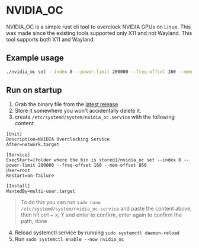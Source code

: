 # NVIDIA_OC
NVIDIA_OC is a simple rust cli tool to overclock NVIDIA GPUs on Linux. This was made since the existing tools supported only X11 and not Wayland. This tool supports both X11 and Wayland.

## Example usage
```bash
./nvidia_oc set --index 0 --power-limit 200000 --freq-offset 160 --mem-offset 850
```

## Run on startup
1. Grab the binary file from the [latest release](https://github.com/Dreaming-Codes/nvidia_oc/releases/)
2. Store it somewhere you won't accidentally delete it.
3. create `/etc/systemd/system/nvidia_oc.service` with the following content
```service
[Unit]
Description=NVIDIA Overclocking Service
After=network.target

[Service]
ExecStart=[folder where the bin is stored]/nvidia_oc set --index 0 --power-limit 200000 --freq-offset 160 --mem-offset 850
User=root
Restart=on-failure

[Install]
WantedBy=multi-user.target
```
> To do this you can run `sudo nano /etc/systemd/system/nvidia_oc.service` and paste the content above, then hit ctrl + x, Y and enter to confirm, enter again to confirm the path, done

4. Reload systemctl service by running `sudo systemctl daemon-reload`
5. Run `sudo systemctl enable --now nvidia_oc`
